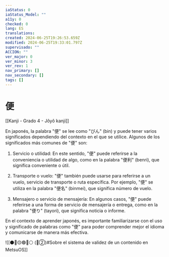 ```yaml
---
iaStatus: 0
iaStatus_Model: ""
a11y: 0
checked: 0
lang: ES
translations: 
created: 2024-06-25T19:26:53.659Z
modified: 2024-06-25T19:33:01.797Z
supervisado: ""
ACCION: ""
ver_major: 0
ver_minor: 3
ver_rev: 1
nav_primary: []
nav_secondary: []
tags: []
---
```

# 便

[[Kanji - Grado 4 - Jôyô kanji]]

En japonés, la palabra "便" se lee como "びん" (bin) y puede tener varios significados dependiendo del contexto en el que se utilice. Algunos de los significados más comunes de "便" son:

1. Servicio o utilidad: En este sentido, "便" puede referirse a la conveniencia o utilidad de algo, como en la palabra "便利" (benri), que significa conveniente o útil.

2. Transporte o vuelo: "便" también puede usarse para referirse a un vuelo, servicio de transporte o ruta específica. Por ejemplo, "便" se utiliza en la palabra "便名" (binmei), que significa número de vuelo.

3. Mensajero o servicio de mensajería: En algunos casos, "便" puede referirse a una forma de servicio de mensajería o entrega, como en la palabra "便り" (tayori), que significa noticia o informe.

En el contexto de aprender japonés, es importante familiarizarse con el uso y significado de palabras como "便" para poder comprender mejor el idioma y comunicarse de manera más efectiva.


![[⚫🔴🟡🟢🔵⚪ (🔴②)#Sobre el sistema de validez de un contenido en MetsuOS]]